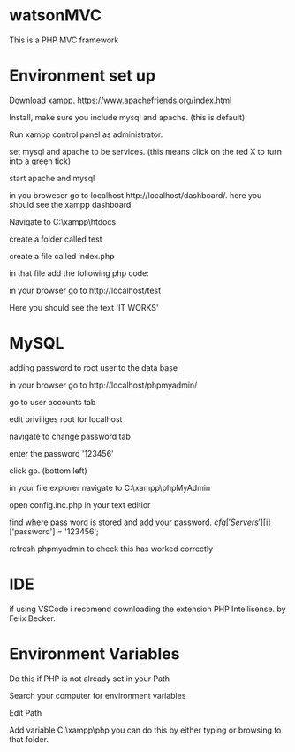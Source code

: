 # watsonMVC
This is a PHP MVC framework


# Environment set up


Download xampp. https://www.apachefriends.org/index.html

Install, make sure you include mysql and apache. (this is default)

Run xampp control panel as administrator.

set mysql and apache to be services. (this means click on the red X to turn into a green tick)

start apache and mysql

in you broweser go to localhost http://localhost/dashboard/. here you should see the xampp dashboard

Navigate to C:\xampp\htdocs

create a folder called test

create a file called index.php

in that file add the following php code: <?php echo 'IT WORKS'; ?>

in your browser go to http://localhost/test 

Here you should see the text 'IT WORKS'



# MySQL

adding password to root user to the data base

in your browser go to http://localhost/phpmyadmin/

go to user accounts tab

edit priviliges root for localhost

navigate to change password tab

enter the password '123456'

click go. (bottom left)

in your file explorer navigate to C:\xampp\phpMyAdmin

open config.inc.php in your text editior

find where pass word is stored and add your password. $cfg['Servers'][$i]['password'] = '123456';

refresh phpmyadmin to check this has worked correctly


# IDE

if using VSCode i recomend downloading the extension PHP Intellisense. by Felix Becker. 


# Environment Variables

Do this if PHP is not already set in your Path

Search your computer for environment variables

Edit Path

Add variable C:\xampp\php you can do this by either typing or browsing to that folder.